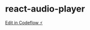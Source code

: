 # react-audio-player

[Edit in Codeflow ⚡️](https://stackblitz.com/~/github.com/shammasov-max/react-audio-player)